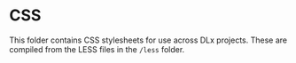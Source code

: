 # CSS

This folder contains CSS stylesheets for use across DLx projects. These are compiled from the LESS files in the `/less` folder.
